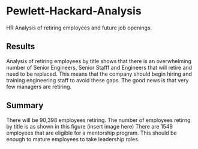 # Pewlett-Hackard-Analysis
HR Analysis of retiring employees and future job openings.

## Results
Analysis of retiring employees by title shows that there is an overwhelming number of Senior Engineers, Senior Stafff and Engineers that will retire and need to be replaced. 
This means that the company should begin hiring and training engineering staff to avoid these gaps.
The good news is that very few managers are retiring.


## Summary
There will be 90,398 employees retiring. The number of employees retirng by title is as shown in this figure (insert image here)
There are 1549 employees that are eligible for a mentorship program. This should be enough to mature employees to take leadership roles.
